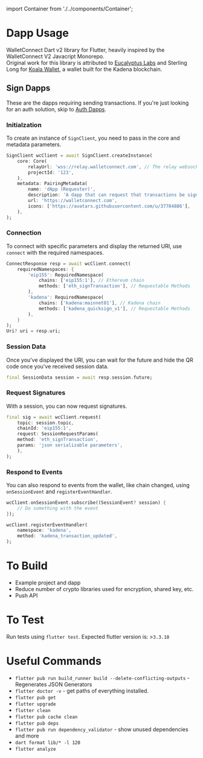 import Container from './../components/Container';

# Dapp Usage

WalletConnect Dart v2 library for Flutter, heavily inspired by the WalletConnect V2 Javacript Monorepo.  
Original work for this library is attributed to [Eucalyptus Labs](https://eucalyptuslabs.com/) and Sterling Long for [Koala Wallet](https://koalawallet.io/), a wallet built for the Kadena blockchain.

## Sign Dapps

These are the dapps requiring sending transactions. If you're just looking for an auth solution, skip to [Auth Dapps](#auth-dapps).

### Initialzation

To create an instance of `SignClient`, you need to pass in the core and metadata parameters.

```dart
SignClient wcClient = await SignClient.createInstance(
    core: Core(
        relayUrl: 'wss://relay.walletconnect.com', // The relay websocket URL
        projectId: '123',
    ),
    metadata: PairingMetadata(
        name: 'dApp (Requester)',
        description: 'A dapp that can request that transactions be signed',
        url: 'https://walletconnect.com',
        icons: ['https://avatars.githubusercontent.com/u/37784886'],
    ),
);
```

### Connection

To connect with specific parameters and display the returned URI, use `connect` with the required namespaces.

```dart
ConnectResponse resp = await wcClient.connect(
    requiredNamespaces: {
        'eip155': RequiredNamespace(
            chains: ['eip155:1'], // Ethereum chain
            methods: ['eth_signTransaction'], // Requestable Methods
        ),
        'kadena': RequiredNamespace(
            chains: ['kadena:mainnet01'], // Kadena chain
            methods: ['kadena_quicksign_v1'], // Requestable Methods
        ),
    }
);
Uri? uri = resp.uri;
```

### Session Data

Once you've displayed the URI, you can wait for the future and hide the QR code once you've received session data.

```dart
final SessionData session = await resp.session.future;
```

### Request Signatures

With a session, you can now request signatures.

```dart
final sig = await wcClient.request(
    topic: session.topic,
    chainId: 'eip155:1',
    request: SessionRequestParams(
    method: 'eth_signTransaction',
    params: 'json serializable parameters',
    ),
);
```

### Respond to Events

You can also respond to events from the wallet, like chain changed, using `onSessionEvent` and `registerEventHandler`.

```dart
wcClient.onSessionEvent.subscribe((SessionEvent? session) {
    // Do something with the event
});

wcClient.registerEventHandler(
    namespace: 'kadena',
    method: 'kadena_transaction_updated',
);
```

# To Build

- Example project and dapp
- Reduce number of crypto libraries used for encryption, shared key, etc.
- Push API

# To Test

Run tests using `flutter test`.
Expected flutter version is: >`3.3.10`

# Useful Commands

* `flutter pub run build_runner build --delete-conflicting-outputs` - Regenerates JSON Generators
* `flutter doctor -v` - get paths of everything installed.
* `flutter pub get`
* `flutter upgrade`
* `flutter clean`
* `flutter pub cache clean`
* `flutter pub deps`
* `flutter pub run dependency_validator` - show unused dependencies and more
* `dart format lib/* -l 120`
* `flutter analyze`
